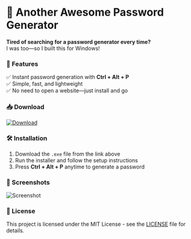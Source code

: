 # 🔐 Another Awesome Password Generator

**Tired of searching for a password generator every time?**  
I was too—so I built this for Windows!  

### 🚀 Features  
✅ Instant password generation with **Ctrl + Alt + P**  
✅ Simple, fast, and lightweight  
✅ No need to open a website—just install and go  

### 📥 Download  
[![Download](http://avinas.me/wp-content/uploads/2025/03/down-button4.png)](https://github.com/avinaxhroy/Another-Awesome-Password-Generator/releases/latest)  

### 🛠️ Installation  
1. Download the `.exe` file from the link above  
2. Run the installer and follow the setup instructions  
3. Press **Ctrl + Alt + P** anytime to generate a password  

### 📸 Screenshots  
![Screenshot](http://avinas.me/wp-content/uploads/2025/03/Screenshot-2025-03-01-112000.png)  

### 📜 License  
This project is licensed under the MIT License - see the [LICENSE](LICENSE) file for details.  
